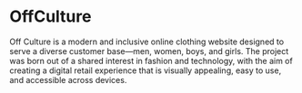 # OffCulture
Off Culture is a modern and inclusive online clothing website designed to serve a diverse customer base—men, women, boys, and girls. The project was born out of a shared interest in fashion and technology, with the aim of creating a digital retail experience that is visually appealing, easy to use, and accessible across devices.

